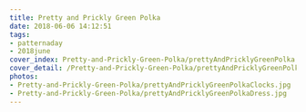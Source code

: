 ```yaml
---
title: Pretty and Prickly Green Polka
date: 2018-06-06 14:12:51
tags:
- patternaday
- 2018june
cover_index: Pretty-and-Prickly-Green-Polka/prettyAndPricklyGreenPolka.png
cover_detail: /Pretty-and-Prickly-Green-Polka/prettyAndPricklyGreenPolkaDetail.png
photos:
- Pretty-and-Prickly-Green-Polka/prettyAndPricklyGreenPolkaClocks.jpg
- Pretty-and-Prickly-Green-Polka/prettyAndPricklyGreenPolkaDress.jpg
---
```

